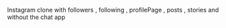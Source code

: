Instagram clone with followers , following , profilePage , posts , stories and without the chat app
